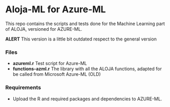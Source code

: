 Aloja-ML for Azure-ML
=====================

This repo contains the scripts and tests done for the Machine Learning part of ALOJA, versioned for AZURE-ML.

**ALERT** This version is a little bit outdated respect to the general version

### Files

* **azureml.r** Test script for Azure-ML
* **functions-azml.r** The library with all the ALOJA functions, adapted for be called from Microsoft Azure-ML (OLD)

### Requirements

* Upload the R and required packages and dependencies to AZURE-ML.

